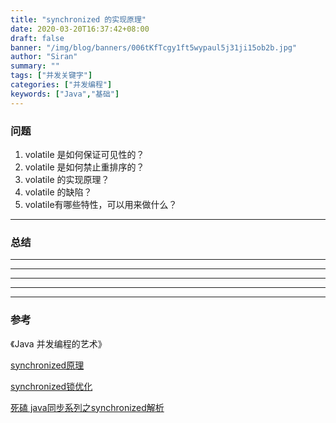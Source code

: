 ```yaml
---
title: "synchronized 的实现原理"
date: 2020-03-20T16:37:42+08:00
draft: false
banner: "/img/blog/banners/006tKfTcgy1ft5wypaul5j31ji15ob2b.jpg"
author: "Siran"
summary: ""
tags: ["并发关键字"]
categories: ["并发编程"]
keywords: ["Java","基础"]
---
```


### 问题
1. volatile 是如何保证可见性的？
2. volatile 是如何禁止重排序的？
3. volatile 的实现原理？
4. volatile 的缺陷？
5. volatile有哪些特性，可以用来做什么？
****

### 总结
* ** **
* ** **
* ** **
* ** **
****
### 参考
《Java 并发编程的艺术》

[synchronized原理](https://mp.weixin.qq.com/s?__biz=MzAxMjEwMzQ5MA==&mid=2448888833&idx=2&sn=1874f88dd96ee2102148f372ca5a544a&scene=21#wechat_redirect)

[synchronized锁优化](https://mp.weixin.qq.com/s?__biz=MzAxMjEwMzQ5MA==&mid=2448888881&idx=1&sn=75a4b57b369ff3c79ac372a6ba891101&scene=21#wechat_redirect)

[死磕 java同步系列之synchronized解析](https://mp.weixin.qq.com/s?__biz=Mzg2ODA0ODM0Nw==&mid=2247483919&idx=1&sn=e46cdc70c1f6bb08761a7dc2b4b5b2db&scene=21#wechat_redirect)
